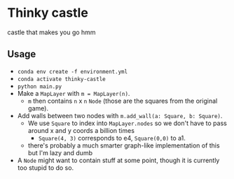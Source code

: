 # Thinky castle

castle that makes you go hmm

## Usage

- `conda env create -f environment.yml`
- `conda activate thinky-castle`
- `python main.py`
- Make a `MapLayer` with `m = MapLayer(n)`.
  - `m` then contains `n` x `n` `Node` (those are the squares from the original game).
- Add walls between two nodes with `m.add_wall(a: Square, b: Square)`.
  - We use `Square` to index into `MapLayer.nodes` so we don't have to pass around x and y coords a billion times
    - `Square(4, 3)` corresponds to e4, `Square(0,0)` to a1.
  - there's probably a much smarter graph-like implementation of this but I'm lazy and dumb
- A `Node` might want to contain stuff at some point, though it is currently too stupid to do so.
